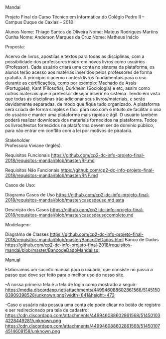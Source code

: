 ﻿Mandaí

Projeto Final do Curso Técnico em Informática do Colégio Pedro II – Campus Duque de Caxias – 2018

Alunos
Nome: Thiago Santos de Oliveira
Nome: Mateus Rodrigues Martins Cunha
Nome: Anderson Marques da Cruz
Nome: Matheus Inácio

Proposta:

Acervo de livros, apostilas e textos para todas as disciplinas, com a possibilidade dos professores inserirem novos livros como usuários (Professor). Cada usuário criará uma conta no sistema da plataforma, os alunos terão acesso aos matérias inseridos pelos professores de forma gratuita. A princípio o acervo conterá livros fundamentais para o uso durante as certificações, como por exemplo: Machado de Assis (Português), Kant (Filosofia), Durkheim (Sociologia) e etc, assim como outros materiais que o prefessor desejar inserir no sistema.
Tendo em vista que todas as disciplinas irão adicionar seus livros/materiais, e serão devidamente separadas, de modo que fique tudo organizado. A plataforma será criada de forma simples e fácil para uso com o intuito de facilitar o uso do usuário e manter uma plataforma mais rápida e ágil. O usuário também poderá realizar downloads dos materiais fornecidos na plataforma. Todos os livros/textos fornecidos na plataforma devem ser de domínio público, para não entrar em conflito com a lei por motivos de pirataria.

Stakeholder  
Professora Viviane (Inglês).

Requisitos Funcionais
https://github.com/cp2-dc-info-projeto-final-2018/requisitos-mandai/blob/master/RF.md

Requisitos Não Funcionais
https://github.com/cp2-dc-info-projeto-final-2018/requisitos-mandai/blob/master/RNF.md

Casos de Uso:

Diagrama Casos de Uso
https://github.com/cp2-dc-info-projeto-final-2018/requisitos-mandai/blob/master/casosdeuso.md.asta

Descrição dos Casos
https://github.com/cp2-dc-info-projeto-final-2018/requisitos-mandai/blob/master/casosdeusocompleto.md

Modelagem:

Diagrama de Classes
https://github.com/cp2-dc-info-projeto-final-2018/requisitos-mandai/blob/master/BancoDeDados.html
Banco de Dados
https://github.com/cp2-dc-info-projeto-final-2018/requisitos-mandai/blob/master/BancodeDadoMandai.sql

Manual

Elaboramos um sucinto manual para o usuário, que consiste no passo a passo que deve ser feito para o melhor uso do nosso site.

-A nossa primeira tela é a tela de login como mostrado a seguir:
https://media.discordapp.net/attachments/449946088602861568/514515083909398528/unknown.png?width=841&height=473

-Caso o usuário não possua uma conta ele pode clicar no botão de registro e ser redirecionado pra tela de cadastro:
https://cdn.discordapp.com/attachments/449946088602861568/514501034228449281/unknown.png
https://cdn.discordapp.com/attachments/449946088602861568/514501074514608158/unknown.png
